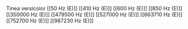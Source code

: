 Tinea versicolor
[[50 Hz (E)]]
[[410 Hz (E)]]
[[600 Hz (E)]]
[[850 Hz (E)]]
[[350000 Hz (E)]]
[[479500 Hz (E)]]
[[527000 Hz (E)]]
[[663710 Hz (E)]]
[[752700 Hz (E)]]
[[987230 Hz (E)]]